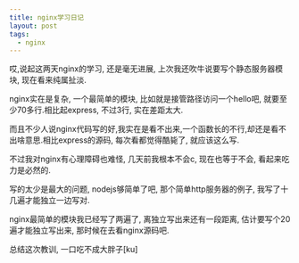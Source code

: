 ```yaml
---
title: nginx学习日记
layout: post
tags:
  - nginx
---
```


哎,说起这两天nginx的学习, 还是毫无进展, 上次我还吹牛说要写个静态服务器模块, 现在看来纯属扯淡.

nginx实在是复杂, 一个最简单的模块, 比如就是接管路径访问一个hello吧, 就要至少70多行.相比起express, 不过3行, 实在差距太大.

而且不少人说nginx代码写的好,我实在是看不出来,一个函数长的不行,却还是看不出啥意思.相比express的源码, 每次看都觉得酷毙了, 就应该这么写.

不过我对nginx有心理障碍也难怪, 几天前我根本不会c, 现在也等于不会, 看起来吃力是必然的.

写的太少是最大的问题, nodejs够简单了吧, 那个简单http服务器的例子, 我写了十几遍才能独立一边写对.

nginx最简单的模块我已经写了两遍了, 离独立写出来还有一段距离, 估计要写个20遍才能独立写出来, 那时候在去看nginx源码吧.

总结这次教训, 一口吃不成大胖子[ku]

